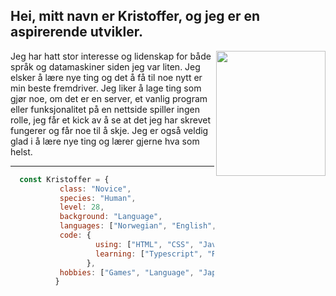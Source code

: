 <h2> Hei, mitt navn er Kristoffer, og jeg er en aspirerende utvikler. </h2>

<img align="right" src="Portrait.png" height="200" width="175">

Jeg har hatt stor interesse og lidenskap for både språk og datamaskiner siden jeg var liten. Jeg elsker å lære nye ting og det å få til noe nytt er min beste fremdriver.
Jeg liker å lage ting som gjør noe, om det er en server, et vanlig program eller funksjonalitet på en nettside spiller ingen rolle, jeg får et kick av å se at det jeg har skrevet fungerer og får noe til å skje. 
Jeg er også veldig glad i å lære nye ting og lærer gjerne hva som helst. 

<!--- I'm currently trying to figure out this readme business. ---> 

<hr>


```javascript
  const Kristoffer = {
           class: "Novice",
           species: "Human",
           level: 28,
           background: "Language", 
           languages: ["Norwegian", "English", "Japanese"],
           code: {
                   using: ["HTML", "CSS", "Javascript", "Node.js"], 
                   learning: ["Typescript", "React", "Python", "Ruby", "C", "C++"],
                 }, 
           hobbies: ["Games", "Language", "Japanese fiction", "Stories"], 
          }
